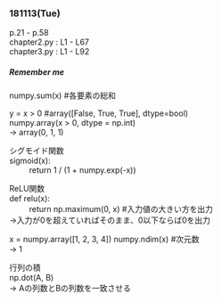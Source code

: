 ### 181113(Tue)  
p.21 - p.58  
chapter2.py : L1 - L67  
chapter3.py : L1 - L92
##### *Remember me*  
numpy.sum(x) #各要素の総和  

y = x > 0 #array([False, True, True], dtype=bool)  
numpy.array(x > 0, dtype = np.int)  
-> array(0, 1, 1)  

シグモイド関数  
sigmoid(x):  
&nbsp;&nbsp;&nbsp;&nbsp;&nbsp;&nbsp;&nbsp;&nbsp;
return 1 / (1 + numpy.exp(-x))  

ReLU関数  
def relu(x):  
&nbsp;&nbsp;&nbsp;&nbsp;&nbsp;&nbsp;&nbsp;&nbsp;
return np.maximum(0, x) #入力値の大きい方を出力  
->入力が0を超えていればそのまま、0以下ならば0を出力

x = numpy.array([1, 2, 3, 4])
numpy.ndim(x) #次元数  
-> 1

行列の積  
np.dot(A, B)  
-> Aの列数とBの列数を一致させる
